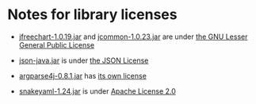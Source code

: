 # Notes for library licenses

- [jfreechart-1.0.19.jar](./jfreechart-1.0.19.jar) and [jcommon-1.0.23.jar](./jcommon-1.0.23.jar) are under [the GNU Lesser General Public License](./lgpl.html)

- [json-java.jar](./json-java.jar) is under [the JSON License](./The_JSON_License.html)

- [argparse4j-0.8.1.jar](./argparse4j-0.8.1.jar) has [its own license](./Argparse4j-LICENSE.txt)

- [snakeyaml-1.24.jar](./snakeyaml-1.24.jar) is under [Apache License 2.0](./Apache-License-2.0.txt)
